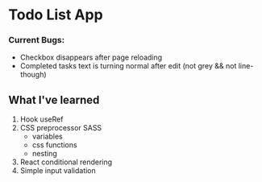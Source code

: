 # Todo List App

### Current Bugs:

- Checkbox disappears after page reloading
- Completed tasks text is turning normal after edit (not grey && not line-though)

## What I've learned

1. Hook useRef
2. CSS preprocessor SASS
   - variables
   - css functions
   - nesting
3. React conditional rendering
4. Simple input validation
